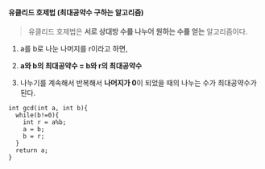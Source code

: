 #### 유클리드 호제법 (최대공약수 구하는 알고리즘)

> 유클리드 호제법은 <strong>서로 상대방 수를 나누어 원하는 수를 얻는</strong> 알고리즘이다.

1. a를 b로 나눈 나머지를 r이라고 하면,

2. <strong>a와 b의 최대공약수 = b와 r의 최대공약수 </strong>

3. 나누기를 계속해서 반복해서 <strong>나머지가 0</strong>이 되었을 때의 나누는 수가 최대공약수가 된다.


```
int gcd(int a, int b){
  while(b!=0){
    int r = a%b;
    a = b;
    b = r;
  }
  return a;
}
```
